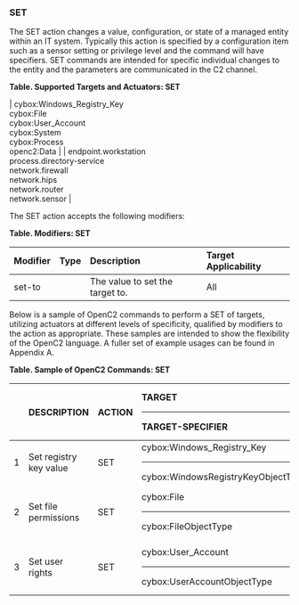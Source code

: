 ### SET
The SET action changes a value, configuration, or state of a managed entity within an IT system.
Typically this action is specified by a configuration item such as a sensor setting or privilege level and the command will have specifiers.  SET commands are intended for specific individual changes to the entity and the parameters are communicated in the C2 channel.

**Table. Supported Targets and Actuators: SET**

| cybox:Windows_Registry_Key<br>cybox:File<br>cybox:User_Account<br>cybox:System<br>cybox:Process<br>openc2:Data |  | endpoint.workstation<br>process.directory-service<br>network.firewall<br>network.hips<br>network.router<br>network.sensor | 

The SET action accepts the following modifiers:

**Table. Modifiers: SET**

| Modifier | Type | Description | Target Applicability | 
| :--- | :--- | :--- | :--- | 
| set-to |  | The value to set the target to. | All | 

Below is a sample of OpenC2 commands to perform a SET of targets, utilizing actuators at different levels of specificity, qualified by modifiers to the action as appropriate. These samples are intended to show the flexibility of the OpenC2 language. A fuller set of example usages can be found in Appendix A.

**Table. Sample of OpenC2 Commands: SET**

|  | DESCRIPTION | ACTION | TARGET<hr>TARGET-SPECIFIER | ACTUATOR<hr>ACTUATOR-SPECIFIER | MODIFIER | 
| :--- | :--- | :--- | :--- | :--- | :--- | 
| 1 | Set registry key value | SET | cybox:Windows_Registry_Key<hr>cybox:WindowsRegistryKeyObjectType | endpoint.workstation<hr>(optional) | set-to | 
| 2 | Set file permissions | SET | cybox:File<hr>cybox:FileObjectType | process.directory-service<hr>(optional) | set-to | 
| 3 | Set user rights | SET | cybox:User_Account<hr>cybox:UserAccountObjectType | process.directory-service<hr>(optional) | set-to | 

